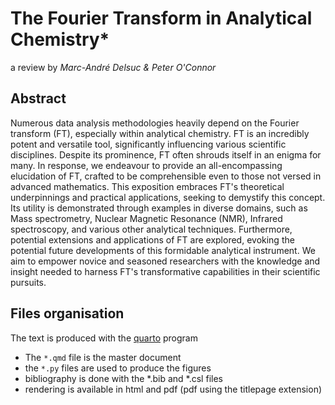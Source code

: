 # The Fourier Transform in Analytical Chemistry*

a review by *Marc-André Delsuc &amp; Peter O'Connor*

## Abstract
Numerous data analysis methodologies heavily depend on the Fourier transform (FT), especially within analytical chemistry. FT is an incredibly potent and versatile tool, significantly influencing various scientific disciplines. Despite its prominence, FT often shrouds itself in an enigma for many. In response, we endeavour to provide an all-encompassing elucidation of FT, crafted to be comprehensible even to those not versed in advanced mathematics.
This exposition embraces FT's theoretical underpinnings and practical applications, seeking to demystify this concept. Its utility is demonstrated through examples in diverse domains, such as Mass spectrometry, Nuclear Magnetic Resonance (NMR), Infrared spectroscopy, and various other analytical techniques.
Furthermore, potential extensions and applications of FT are explored, evoking the potential future developments of this formidable analytical instrument. We aim to empower novice and seasoned researchers with the knowledge and insight needed to harness FT's transformative capabilities in their scientific pursuits.

## Files organisation

The text is produced with the [quarto](https://quarto.org) program

- The `*.qmd` file is the master document
- the `*.py` files are used to produce the figures
- bibliography is done with the *.bib and *.csl files
- rendering is available in html and pdf (pdf using the titlepage extension)
